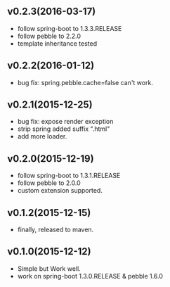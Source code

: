 ## v0.2.3(2016-03-17)
- follow spring-boot to 1.3.3.RELEASE
- follow pebble to 2.2.0
- template inheritance tested

## v0.2.2(2016-01-12)
- bug fix: spring.pebble.cache=false can't work.

## v0.2.1(2015-12-25)
- bug fix: expose render exception
- strip spring added suffix ".html"
- add more loader.

## v0.2.0(2015-12-19)
- follow spring-boot to 1.3.1.RELEASE
- follow pebble to 2.0.0
- custom extension supported.

## v0.1.2(2015-12-15)
- finally, released to maven.

## v0.1.0(2015-12-12)
- Simple but Work well.
- work on spring-boot 1.3.0.RELEASE & pebble 1.6.0
